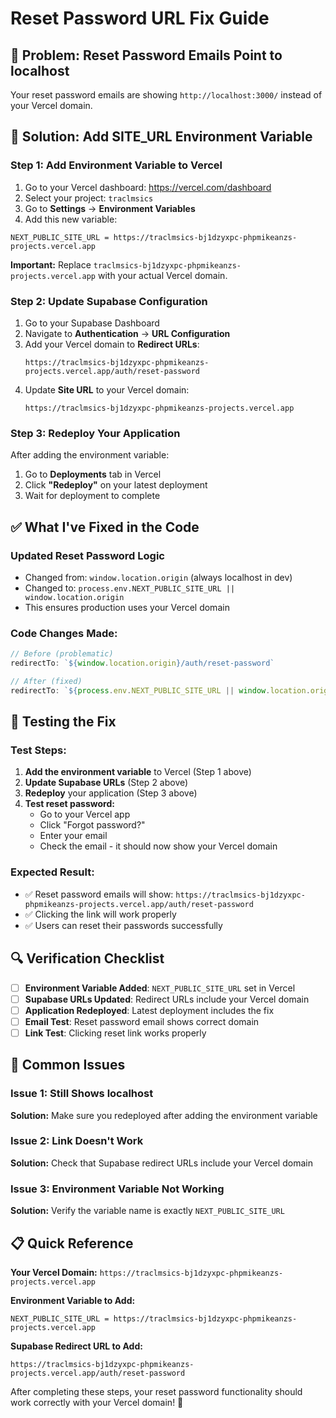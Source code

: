 # Reset Password URL Fix Guide

## 🚨 **Problem: Reset Password Emails Point to localhost**

Your reset password emails are showing `http://localhost:3000/` instead of your Vercel domain.

## 🔧 **Solution: Add SITE_URL Environment Variable**

### **Step 1: Add Environment Variable to Vercel**

1. Go to your Vercel dashboard: https://vercel.com/dashboard
2. Select your project: `traclmsics`
3. Go to **Settings** → **Environment Variables**
4. Add this new variable:

```
NEXT_PUBLIC_SITE_URL = https://traclmsics-bj1dzyxpc-phpmikeanzs-projects.vercel.app
```

**Important:** Replace `traclmsics-bj1dzyxpc-phpmikeanzs-projects.vercel.app` with your actual Vercel domain.

### **Step 2: Update Supabase Configuration**

1. Go to your Supabase Dashboard
2. Navigate to **Authentication** → **URL Configuration**
3. Add your Vercel domain to **Redirect URLs**:
   ```
   https://traclmsics-bj1dzyxpc-phpmikeanzs-projects.vercel.app/auth/reset-password
   ```
4. Update **Site URL** to your Vercel domain:
   ```
   https://traclmsics-bj1dzyxpc-phpmikeanzs-projects.vercel.app
   ```

### **Step 3: Redeploy Your Application**

After adding the environment variable:
1. Go to **Deployments** tab in Vercel
2. Click **"Redeploy"** on your latest deployment
3. Wait for deployment to complete

## ✅ **What I've Fixed in the Code**

### **Updated Reset Password Logic**
- Changed from: `window.location.origin` (always localhost in dev)
- Changed to: `process.env.NEXT_PUBLIC_SITE_URL || window.location.origin`
- This ensures production uses your Vercel domain

### **Code Changes Made:**
```typescript
// Before (problematic)
redirectTo: `${window.location.origin}/auth/reset-password`

// After (fixed)
redirectTo: `${process.env.NEXT_PUBLIC_SITE_URL || window.location.origin}/auth/reset-password`
```

## 🧪 **Testing the Fix**

### **Test Steps:**
1. **Add the environment variable** to Vercel (Step 1 above)
2. **Update Supabase URLs** (Step 2 above)
3. **Redeploy** your application (Step 3 above)
4. **Test reset password:**
   - Go to your Vercel app
   - Click "Forgot password?"
   - Enter your email
   - Check the email - it should now show your Vercel domain

### **Expected Result:**
- ✅ Reset password emails will show: `https://traclmsics-bj1dzyxpc-phpmikeanzs-projects.vercel.app/auth/reset-password`
- ✅ Clicking the link will work properly
- ✅ Users can reset their passwords successfully

## 🔍 **Verification Checklist**

- [ ] **Environment Variable Added**: `NEXT_PUBLIC_SITE_URL` set in Vercel
- [ ] **Supabase URLs Updated**: Redirect URLs include your Vercel domain
- [ ] **Application Redeployed**: Latest deployment includes the fix
- [ ] **Email Test**: Reset password email shows correct domain
- [ ] **Link Test**: Clicking reset link works properly

## 🚨 **Common Issues**

### **Issue 1: Still Shows localhost**
**Solution:** Make sure you redeployed after adding the environment variable

### **Issue 2: Link Doesn't Work**
**Solution:** Check that Supabase redirect URLs include your Vercel domain

### **Issue 3: Environment Variable Not Working**
**Solution:** Verify the variable name is exactly `NEXT_PUBLIC_SITE_URL`

## 📋 **Quick Reference**

**Your Vercel Domain:** `https://traclmsics-bj1dzyxpc-phpmikeanzs-projects.vercel.app`

**Environment Variable to Add:**
```
NEXT_PUBLIC_SITE_URL = https://traclmsics-bj1dzyxpc-phpmikeanzs-projects.vercel.app
```

**Supabase Redirect URL to Add:**
```
https://traclmsics-bj1dzyxpc-phpmikeanzs-projects.vercel.app/auth/reset-password
```

After completing these steps, your reset password functionality should work correctly with your Vercel domain! 🎉
